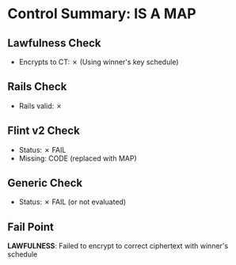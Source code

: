 # Control Summary: IS A MAP

## Lawfulness Check
- Encrypts to CT: ✗
  (Using winner's key schedule)

## Rails Check
- Rails valid: ✗

## Flint v2 Check
- Status: ✗ FAIL
- Missing: CODE (replaced with MAP)

## Generic Check
- Status: ✗ FAIL (or not evaluated)

## Fail Point
**LAWFULNESS**: Failed to encrypt to correct ciphertext with winner's schedule